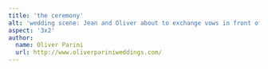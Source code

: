 ```yaml
---
title: 'the ceremony'
alt: 'wedding scene: Jean and Oliver about to exchange vows in front of Sterling pond, with justice of the peace and Sapphie'
aspect: '3x2'
author:
  name: Oliver Parini
  url: http://www.oliverpariniweddings.com/
---
```

